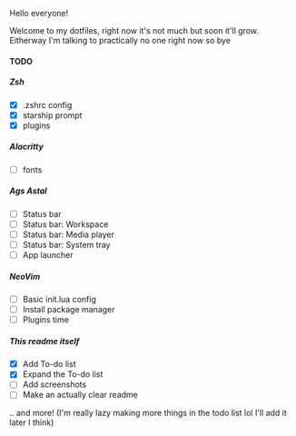 Hello everyone!

Welcome to my dotfiles, right now it's not much but soon it'll grow.
Eitherway I'm talking to practically no one right now so bye

#### TODO
##### Zsh
 - [x] .zshrc config
 - [x] starship prompt
 - [x] plugins
##### Alacritty
 - [ ] fonts
##### Ags Astal
 - [ ] Status bar
 - [ ] Status bar: Workspace
 - [ ] Status bar: Media player
 - [ ] Status bar: System tray
 - [ ] App launcher
##### NeoVim
 - [ ] Basic init.lua config
 - [ ] Install package manager
 - [ ] Plugins time
##### This readme itself
 - [x] Add To-do list
 - [x] Expand the To-do list
 - [ ] Add screenshots
 - [ ] Make an actually clear readme

.. and more! (I'm really lazy making more things in the todo list lol I'll add it later I think)
